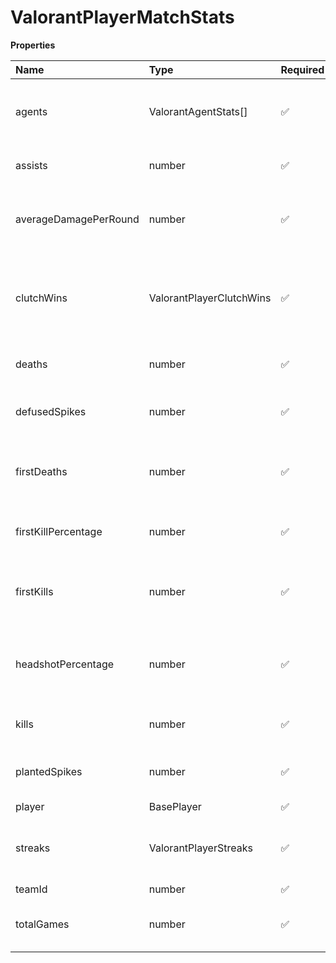 # ValorantPlayerMatchStats

**Properties**

| Name                  | Type                     | Required | Description                                               |
| :-------------------- | :----------------------- | :------- | :-------------------------------------------------------- |
| agents                | ValorantAgentStats[]     | ✅       | Agents picks, wins, and losses stats for this map         |
| assists               | number                   | ✅       | Number of player's assists                                |
| averageDamagePerRound | number                   | ✅       | Average damage per round (ADR) of the player              |
| clutchWins            | ValorantPlayerClutchWins | ✅       | Round wins when the player was the last team member alive |
| deaths                | number                   | ✅       | Number of player's death                                  |
| defusedSpikes         | number                   | ✅       | Number of spikes defused by the player                    |
| firstDeaths           | number                   | ✅       | Number of rounds where the player died first              |
| firstKillPercentage   | number                   | ✅       | First kill percentage of the player                       |
| firstKills            | number                   | ✅       | Number of rounds where the player did the first kill      |
| headshotPercentage    | number                   | ✅       | Percentage of headshots within the player's shots         |
| kills                 | number                   | ✅       | Number of player's kills                                  |
| plantedSpikes         | number                   | ✅       | Number of spikes planted by the player                    |
| player                | BasePlayer               | ✅       |                                                           |
| streaks               | ValorantPlayerStreaks    | ✅       | Streaks done by the player (in a given round)             |
| teamId                | number                   | ✅       |                                                           |
| totalGames            | number                   | ✅       | Amount of games played by the player                      |

<!-- This file was generated by liblab | https://liblab.com/ -->
